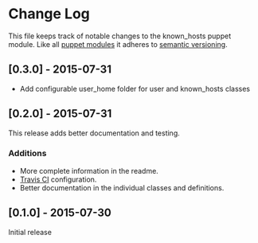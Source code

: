# Change Log

This file keeps track of notable changes to the known_hosts puppet module.
Like all [puppet modules](https://forge.puppetlabs.com) it adheres to
[semantic versioning](http://semver.org).

## [0.3.0] - 2015-07-31

* Add configurable user_home folder for user and known_hosts classes

## [0.2.0] - 2015-07-31

This release adds better documentation and testing.

### Additions

* More complete information in the readme.
* [Travis CI](https://travis-ci.org) configuration.
* Better documentation in the individual classes and definitions.

## [0.1.0] - 2015-07-30

Initial release

